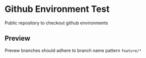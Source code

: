 # Github Environment Test
Public repository to checkout github environments

## Preview

Prevew branches should adhere to branch name pattern   `feature/*`
